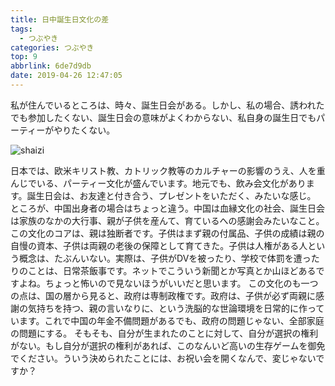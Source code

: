```yaml
---
title: 日中誕生日文化の差
tags:
  - つぶやき
categories: つぶやき
top: 9
abbrlink: 6de7d9db
date: 2019-04-26 12:47:05
---
```

私が住んでいるところは、時々、誕生日会がある。しかし、私の場合、誘われたでも参加したくない、誕生日会の意味がよくわからない、私自身の誕生日でもパーティーがやりたくない。

 ![shaizi](https://picsource-1259072117.cos.ap-tokyo.myqcloud.com/picsource/kamakura.jpg)
<!--more-->

日本では、欧米キリスト教、カトリック教等のカルチャーの影響のうえ、人を重んじでいる、パーティー文化が盛んでいます。地元でも、飲み会文化があります。誕生日会は、お友達と付き合う、プレゼントをいただく、みたいな感じ。
ところが、中国出身者の場合はちょっと違う。中国は血縁文化の社会、誕生日会は家族のなかの大行事、親が子供を産んて、育ているへの感謝会みたいなこと。
この文化のコアは、親は独断者です。子供はまず親の付属品、子供の成績は親の自慢の資本、子供は両親の老後の保障として育てきた。子供は人権がある人という概念は、たぶんいない。実際は、子供がDVを被ったり、学校で体罰を遭ったりのことは、日常茶飯事です。ネットでこういう新聞とか写真とか山ほどあるですよね。ちょっと怖いので見ないほうがいいだと思います。
この文化のも一つの点は、国の層から見ると、政府は専制政権です。政府は、子供が必ず両親に感謝の気持ちを持つ、親の言いなりに、という洗脳的な世論環境を日常的に作っています。これで中国の年金不備問題があるでも、政府の問題じゃない、全部家庭の問題にする。
そもそも、自分が生まれたのことに対して、自分が選択の権利がない。もし自分が選択の権利があれば、このなんいど高いの生存ゲームを御免でください。ういう決められたことには、お祝い会を開くなんで、変じゃないですか？